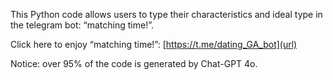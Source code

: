 This Python code allows users to type their characteristics and ideal type in the telegram bot: “matching time!”. 

Click here to enjoy “matching time!”: [https://t.me/dating_GA_bot](url)

Notice: over 95% of the code is generated by Chat-GPT 4o. 
